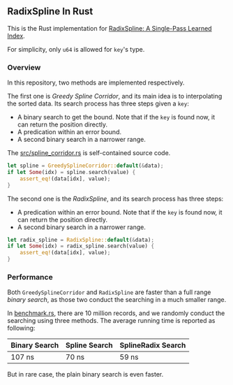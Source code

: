 ## RadixSpline In Rust
This is the Rust implementation for [RadixSpline: A Single-Pass Learned Index](https://github.com/learnedsystems/RadixSpline).

For simplicity, only `u64` is allowed for `key`'s type.

### Overview
In this repository, two methods are implemented respectively. 

The first one is *Greedy Spline Corridor*, and its main idea is to interpolating the sorted data. Its search process has three steps given a `key`:

- A binary search to get the bound. Note that if the `key` is found now, it can return the position directly.
- A predication within an error bound.
- A second binary search in a narrower range.

The [src/spline_corridor.rs](src/spline_corridor.rs) is self-contained source code.


```rust
let spline = GreedySplineCorridor::default(&data);
if let Some(idx) = spline.search(value) {
    assert_eq!(data[idx], value);
}
```

The second one is the *RadixSpline*, and its search process has three steps:

- A predication within an error bound. Note that if the `key` is found now, it can return the position directly.
- A second binary search in a narrower range.

```rust
let radix_spline = RadixSpline::default(&data);
if let Some(idx) = radix_spline.search(value) {
    assert_eq!(data[idx], value);
}
```

### Performance
Both `GreedySplineCorridor` and `RadixSpline` are faster than a full range *binary search*, as those two conduct the searching in a much smaller range.

In [benchmark.rs](src/bin/benchmark.rs), there are 10 million records, and we randomly conduct the searching using three methods. The average running time is reported as following:

| Binary Search | Spline Search | SplineRadix Search |
| ------------- | ------------- | ------------------ |
| 107 ns        | 70 ns         | 59 ns              |

But in rare case, the plain binary search is even faster.
